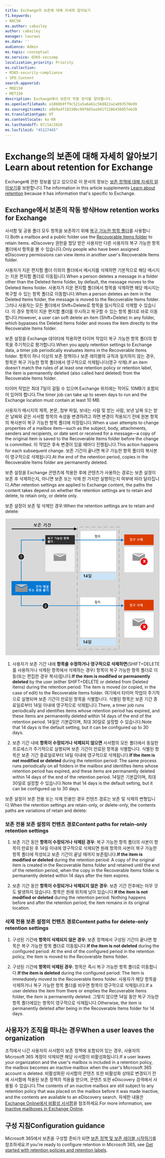```yaml
---
title: Exchange의 보존에 대해 자세히 알아보기
f1.keywords:
- NOCSH
ms.author: cabailey
author: cabailey
manager: laurawi
ms.date: ''
audience: Admin
ms.topic: conceptual
ms.service: O365-seccomp
localization_priority: Priority
ms.collection:
- M365-security-compliance
- SPO_Content
search.appverid:
- MOE150
- MET150
description: Exchange에서 보존의 작동 방식을 알아봅니다.
ms.openlocfilehash: e1860b9ff9c521a5a6a61c58d822a2a893570e99
ms.sourcegitcommit: e8b9a4f18330bc09f665aa941f1286436057eb28
ms.translationtype: HT
ms.contentlocale: ko-KR
ms.lasthandoff: 07/14/2020
ms.locfileid: "45127445"
---
```

# <a name="learn-about-retention-for-exchange"></a><span data-ttu-id="b76e3-103">Exchange의 보존에 대해 자세히 알아보기</span><span class="sxs-lookup"><span data-stu-id="b76e3-103">Learn about retention for Exchange</span></span>

<span data-ttu-id="b76e3-104">Exchange에 관한 정보를 담고 있으므로 이 문서의 정보는 [보존 정책에 대해 자세히 알아보기](retention.md)를 보완합니다.</span><span class="sxs-lookup"><span data-stu-id="b76e3-104">The information in this article supplements [Learn about retention](retention.md) because it has information that's specific to Exchange.</span></span>

## <a name="how-retention-works-for-exchange"></a><span data-ttu-id="b76e3-105">Exchange에서 보존의 작동 방식</span><span class="sxs-lookup"><span data-stu-id="b76e3-105">How retention works for Exchange</span></span>

<span data-ttu-id="b76e3-106">사서함 및 공용 폴더 모두 항목을 보존하기 위해 [복구 가능한 항목 폴더](https://docs.microsoft.com/exchange/security-and-compliance/recoverable-items-folder/recoverable-items-folder)를 사용합니다.</span><span class="sxs-lookup"><span data-stu-id="b76e3-106">Both a mailbox and a public folder use the [Recoverable Items folder](https://docs.microsoft.com/exchange/security-and-compliance/recoverable-items-folder/recoverable-items-folder) to retain items.</span></span> <span data-ttu-id="b76e3-107">eDiscovery 권한을 할당 받은 사용자만 다른 사용자의 복구 가능한 항목 폴더에서 항목을 볼 수 있습니다.</span><span class="sxs-lookup"><span data-stu-id="b76e3-107">Only people who have been assigned eDiscovery permissions can view items in another user's Recoverable Items folder.</span></span>
  
<span data-ttu-id="b76e3-108">사용자가 지운 편지함 폴더 이외의 폴더에서 메시지를 삭제하면 기본적으로 해당 메시지는 지운 편지함 폴더로 이동됩니다.</span><span class="sxs-lookup"><span data-stu-id="b76e3-108">When a person deletes a message in a folder other than the Deleted Items folder, by default, the message moves to the Deleted Items folder.</span></span> <span data-ttu-id="b76e3-109">사용자가 지운 편지함 폴더에서 항목을 삭제하면 해당 메시지는 복구할 수 있는 항목 폴더로 이동합니다.</span><span class="sxs-lookup"><span data-stu-id="b76e3-109">When a person deletes an item in the Deleted Items folder, the message is moved to the Recoverable Items folder.</span></span> <span data-ttu-id="b76e3-110">그러나 사용자는 모든 폴더에서 Shift+Delete로 항목을 일시적으로 삭제할 수 있습니다. 이 경우 항목이 지운 편지함 폴더를 무시하고 복구할 수 있는 항목 폴더로 바로 이동합니다.</span><span class="sxs-lookup"><span data-stu-id="b76e3-110">However, a user can soft delete an item (Shift+Delete) in any folder, which bypasses the Deleted Items folder and moves the item directly to the Recoverable Items folder.</span></span>
  
<span data-ttu-id="b76e3-111">보존 설정을 Exchange 데이터에 적용하면 타이머 작업이 복구 가능한 항목 폴더의 항목을 주기적으로 평가합니다.</span><span class="sxs-lookup"><span data-stu-id="b76e3-111">When you apply retention settings to Exchange data, a timer job periodically evaluates items in the Recoverable Items folder.</span></span> <span data-ttu-id="b76e3-112">항목이 하나 이상의 보존 정책이나 보존 레이블의 규칙과 일치하지 않는 경우, 항목은 복구 가능한 항목 폴더에서 영구적으로 삭제됩니다(영구 삭제).</span><span class="sxs-lookup"><span data-stu-id="b76e3-112">If an item doesn't match the rules of at least one retention policy or retention label, the item is permanently deleted (also called hard deleted) from the Recoverable Items folder.</span></span>

<span data-ttu-id="b76e3-113">타이머 작업은 최대 7일이 걸릴 수 있으며 Exchange 위치에는 적어도 10MB가 포함되어 있어야 합니다.</span><span class="sxs-lookup"><span data-stu-id="b76e3-113">The timer job can take up to seven days to run and the Exchange location must contain at least 10 MB.</span></span>
  
<span data-ttu-id="b76e3-114">사용자가 메시지의 제목, 본문, 첨부 파일, 보내는 사람 및 받는 사람, 보낸 날짜 또는 받은 날짜와 같은 사서함 항목의 속성을 변경하려고 하면 변경이 적용되기 전에 원본 항목의 복사본이 복구 가능한 항목 폴더에 저장됩니다.</span><span class="sxs-lookup"><span data-stu-id="b76e3-114">When a user attempts to change properties of a mailbox item—such as the subject, body, attachments, senders and recipients, or date sent or received for a message—a copy of the original item is saved to the Recoverable Items folder before the change is committed.</span></span> <span data-ttu-id="b76e3-115">이 작업은 후속 변경이 있을 때마다 진행됩니다.</span><span class="sxs-lookup"><span data-stu-id="b76e3-115">This action happens for each subsequent change.</span></span> <span data-ttu-id="b76e3-116">보존 기간이 끝나면 복구 가능한 항목 폴더의 복사본이 영구적으로 삭제됩니다.</span><span class="sxs-lookup"><span data-stu-id="b76e3-116">At the end of the retention period, copies in the Recoverable Items folder are permanently deleted.</span></span>

<span data-ttu-id="b76e3-117">보존 설정을 Exchange 콘텐츠에 적용한 후에 콘텐츠가 사용하는 경로는 보존 설정이 보존 후 삭제하는지, 아니면 보존 또는 삭제 한 가지만 실행하는지 여부에 따라 달라집니다.</span><span class="sxs-lookup"><span data-stu-id="b76e3-117">After retention settings are applied to Exchange content, the paths the content takes depend on whether the retention settings are to retain and delete, to retain only, or delete only.</span></span>

<span data-ttu-id="b76e3-118">보존 설정이 보존 및 삭제인 경우:</span><span class="sxs-lookup"><span data-stu-id="b76e3-118">When the retention settings are to retain and delete:</span></span>

![전자 메일과 공용 폴더의 보존 흐름 다이어그램](../media/88f174cc-bbf4-4305-93d7-0515f496c8f9.png)

1. <span data-ttu-id="b76e3-120">사용자가 보존 기간 내에 **항목을 수정하거나 영구적으로 삭제하면**(SHIFT+DELETE를 사용하거나 삭제된 항목에서 삭제하는 경우) 항목이 복구 가능한 항목 폴더로 이동(또는 편집한 경우 복사)됩니다.</span><span class="sxs-lookup"><span data-stu-id="b76e3-120">**If the item is modified or permanently deleted** by the user (either SHIFT+DELETE or deleted from Deleted Items) during the retention period: The item is moved (or copied, in the case of edit) to the Recoverable Items folder.</span></span> <span data-ttu-id="b76e3-121">여기에서 타이머 작업이 주기적으로 실행되며 보존 기간이 만료된 항목을 식별합니다. 식별된 항목은 보존 기간 종료일로부터 14일 이내에 영구적으로 삭제됩니다.</span><span class="sxs-lookup"><span data-stu-id="b76e3-121">There, a timer job runs periodically and identifies items whose retention period has expired, and these items are permanently deleted within 14 days of the end of the retention period.</span></span> <span data-ttu-id="b76e3-122">14일은 기본값이며, 최대 30일로 설정할 수 있습니다.</span><span class="sxs-lookup"><span data-stu-id="b76e3-122">Note that 14 days is the default setting, but it can be configured up to 30 days.</span></span>

2. <span data-ttu-id="b76e3-123">보존 기간 내에 **항목이 수정되거나 삭제되지 않으면** 사서함의 모든 폴더에서 동일한 프로세스가 주기적으로 실행되며 보존 기간이 만료된 항목을 식별합니다. 식별된 항목은 보존 기간 종료일로부터 14일 이내에 영구적으로 삭제됩니다.</span><span class="sxs-lookup"><span data-stu-id="b76e3-123">**If the item is not modified or deleted** during the retention period: The same process runs periodically on all folders in the mailbox and identifies items whose retention period has expired, and these items are permanently deleted within 14 days of the end of the retention period.</span></span> <span data-ttu-id="b76e3-124">14일은 기본값이며, 최대 30일로 설정할 수 있습니다.</span><span class="sxs-lookup"><span data-stu-id="b76e3-124">Note that 14 days is the default setting, but it can be configured up to 30 days.</span></span> 

<span data-ttu-id="b76e3-125">보존 설정이 보존 전용 또는 삭제 전용인 경우 컨텐츠 경로는 보존 및 삭제의 변형입니다.</span><span class="sxs-lookup"><span data-stu-id="b76e3-125">When the retention settings are retain-only, or delete-only, the contents paths are variations of retain and delete:</span></span>

### <a name="content-paths-for-retain-only-retention-settings"></a><span data-ttu-id="b76e3-126">보존 전용 보존 설정의 컨텐츠 경로</span><span class="sxs-lookup"><span data-stu-id="b76e3-126">Content paths for retain-only retention settings</span></span>

1. <span data-ttu-id="b76e3-127">보존 기간 동안 **항목이 수정되거나 삭제된 경우**: 복구 가능한 항목 폴더의 사본이 항목이 만료된 후 14일 이내에 영구적으로 삭제되면 원래 항목의 사본이 복구 가능한 항목 폴더에 작성되고 보존 기간이 끝날 때까지 보존됩니다.</span><span class="sxs-lookup"><span data-stu-id="b76e3-127">**If the item is modified or deleted** during the retention period: A copy of the original item is created in the Recoverable Items folder and retained until the end of the retention period, when the copy in the Recoverable Items folder is permanently deleted within 14 days after the item expires.</span></span> 

2. <span data-ttu-id="b76e3-128">보존 기간 동안 **항목이 수정되거나 삭제되지 않은 경우**: 보존 기간 전후에는 아무 것도 발생하지 않습니다. 항목은 원래 위치에 남아 있습니다.</span><span class="sxs-lookup"><span data-stu-id="b76e3-128">**If the item is not modified or deleted** during the retention period: Nothing happens before and after the retention period; the item remains in its original location.</span></span>

### <a name="content-paths-for-delete-only-retention-settings"></a><span data-ttu-id="b76e3-129">삭제 전용 보존 설정의 컨텐츠 경로</span><span class="sxs-lookup"><span data-stu-id="b76e3-129">Content paths for delete-only retention settings</span></span>

1. <span data-ttu-id="b76e3-130">구성된 기간에 **항목이 삭제되지 않은 경우**: 보존 정책에서 구성된 기간이 끝나면 항목은 복구 가능한 항목 폴더로 이동됩니다.</span><span class="sxs-lookup"><span data-stu-id="b76e3-130">**If the item is not deleted** during the configured period: At the end of the configured period in the retention policy, the item is moved to the Recoverable Items folder.</span></span> 

2. <span data-ttu-id="b76e3-131">구성된 기간에 **항목이 삭제된 경우**: 항목은 즉시 복구 가능한 항목 폴더로 이동합니다.</span><span class="sxs-lookup"><span data-stu-id="b76e3-131">**If the item is deleted** during the configured period: The item is immediately moved to the Recoverable Items folder.</span></span> <span data-ttu-id="b76e3-132">사용자가 해당 항목을 삭제하거나 복구 가능한 항목 폴더를 비우면 항목이 영구적으로 삭제됩니다.</span><span class="sxs-lookup"><span data-stu-id="b76e3-132">If a user deletes the item from there or empties the Recoverable Items folder, the item is permanently deleted.</span></span> <span data-ttu-id="b76e3-133">그렇지 않으면 14일 동안 복구 가능한 항목 폴더에있는 항목이 영구적으로 삭제됩니다.</span><span class="sxs-lookup"><span data-stu-id="b76e3-133">Otherwise, the item is permanently deleted after being in the Recoverable Items folder for 14 days.</span></span> 

## <a name="when-a-user-leaves-the-organization"></a><span data-ttu-id="b76e3-134">사용자가 조직을 떠나는 경우</span><span class="sxs-lookup"><span data-stu-id="b76e3-134">When a user leaves the organization</span></span> 

<span data-ttu-id="b76e3-135">조직에서 나간 사용자의 사서함이 보존 정책에 포함되어 있는 경우, 사용자의 Microsoft 365 계정이 삭제되면 해당 사서함이 비활성화됩니다.</span><span class="sxs-lookup"><span data-stu-id="b76e3-135">If a user leaves your organization and the user's mailbox is included in a retention policy, the mailbox becomes an inactive mailbox when the user's Microsoft 365 account is deleted.</span></span> <span data-ttu-id="b76e3-136">비활성화된 사서함의 콘텐츠 또한 비활성화 상태로 변경되기 전에 사서함에 적용된 보존 정책의 적용을 받으며, 콘텐츠 또한 eDiscovery 검색에서 사용될 수 있습니다.</span><span class="sxs-lookup"><span data-stu-id="b76e3-136">The contents of an inactive mailbox are still subject to any retention policy that was placed on the mailbox before it was made inactive, and the contents are available to an eDiscovery search.</span></span> <span data-ttu-id="b76e3-137">자세한 내용은 [Exchange Online에서 비활성 사서함](inactive-mailboxes-in-office-365.md)을 참조하세요.</span><span class="sxs-lookup"><span data-stu-id="b76e3-137">For more information, see [Inactive mailboxes in Exchange Online](inactive-mailboxes-in-office-365.md).</span></span>

## <a name="configuration-guidance"></a><span data-ttu-id="b76e3-138">구성 지침</span><span class="sxs-lookup"><span data-stu-id="b76e3-138">Configuration guidance</span></span>

<span data-ttu-id="b76e3-139">Microsoft 365에서 보존을 구성할 준비가 되면 [보존 정책 및 보존 레이블 시작하기](get-started-with-retention.md)를 참조하세요.</span><span class="sxs-lookup"><span data-stu-id="b76e3-139">If you're ready to configure retention in Microsoft 365, see [Get started with retention policies and retention labels](get-started-with-retention.md).</span></span>
